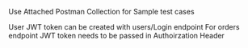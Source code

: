 Use Attached Postman Collection for Sample test cases

User JWT token can be created with users/Login endpoint
For orders endpoint JWT token needs to be passed in Authoirzation Header
